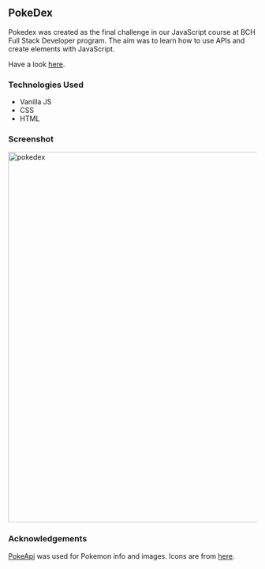 ## PokeDex

Pokedex was created as the final challenge in our JavaScript course at BCH Full Stack Developer program. The aim was to learn how to use APIs and create elements with JavaScript. 

Have a look [here](https://magenta-sprinkles-f3b143.netlify.app/).

### Technologies Used 

- Vanilla JS
- CSS
- HTML

### Screenshot 

<img width="750" alt="pokedex" src="https://user-images.githubusercontent.com/77112303/202910815-d6c0f8e2-98a3-4e4b-9870-48ac323c944c.png">

### Acknowledgements

[PokeApi](https://pokeapi.co/) was used for Pokemon info and images. 
Icons are from [here](https://commons.wikimedia.org/wiki/Category:Pok%C3%A9mon_types_icons).
